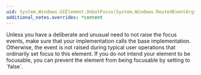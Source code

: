 ```yaml
---
uid: System.Windows.UIElement.OnGotFocus(System.Windows.RoutedEventArgs)
additional_notes.overrides: *content
---
```


<p>Unless you have a deliberate and unusual need to not raise the focus events, make sure that your implementation calls the base implementation. Otherwise, the <xref href="System.Windows.UIElement.GotFocus"></xref> event is not raised during typical user operations that ordinarily set focus to this element. If you do not intend your element to be focusable, you can prevent the element from being focusable by setting <xref href="System.Windows.UIElement.Focusable"></xref> to `false`.</p>


